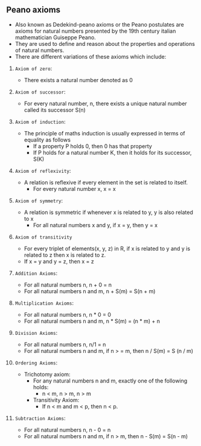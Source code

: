 ## Peano axioms
- Also known as Dedekind-peano axioms or the Peano postulates are axioms for natural numbers presented by the 19th century italian mathematician Guiseppe Peano.
- They are used to define and reason about the properties and operations of natural numbers.
- There are different variations of these axioms which include:

1. `Axiom of zero`:
    - There exists a natural number denoted as 0
2. `Axiom of successor`:
    - For every natural number, n, there exists a unique natural number called its successor S(n)
3. `Axiom of induction`:
   - The principle of maths induction is usually expressed in terms of equality as follows
     - If a property P holds 0, then 0 has that property
     - If P holds for a natural number K, then it holds for its successor, S(K)
4. `Axiom of reflexivity`:
    - A relation is reflexive if every element in the set is related to itself.
      - For every natural number x, x = x
    
5. `Axiom of symmetry`:
    - A relation is symmetric if whenever x is related to y, y is also related to x
      - For all natural numbers x and y, if x = y, then y = x
6. `Axiom of transitivity`
    - For every triplet of elements(x, y, z) in R, if x is related to y and y is related to z then x is related to z.
    - If x = y and y = z, then x = z
7. `Addition Axioms`:
      - For all natural numbers n, n + 0 = n
      - For all natural numbers n and m, n + S(m) = S(n + m)

8. `Multiplication Axioms`:
      - For all natural numbers n, n * 0 = 0
      - For all natural numbers n and m, n * S(m) = (n * m) + n

9. `Division Axioms`:
    - For all natural numbers n, n/1 = n
    - For all natural numbers n and m, if n > = m, then n / S(m) = S (n / m)

10. `Ordering Axioms`:
    - Trichotomy axiom: 
      - For any natural numbers n and m, exactly one of the following holds:
        - n < m, n > m, n > m
      - Transitivity Axiom: 
        - If n < m and m < p, then n < p.

11. `Subtraction Axioms`:
    - For all natural numbers n, n - 0 = n
    - For all natural numbers n and m, if n > m, then n - S(m) = S(n - m)
